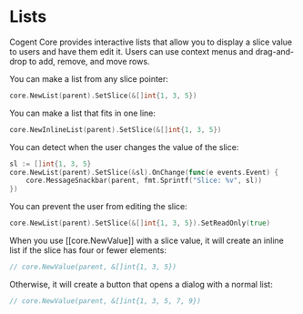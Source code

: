 # Lists

Cogent Core provides interactive lists that allow you to display a slice value to users and have them edit it. Users can use context menus and drag-and-drop to add, remove, and move rows.

You can make a list from any slice pointer:

```Go
core.NewList(parent).SetSlice(&[]int{1, 3, 5})
```

You can make a list that fits in one line:

```Go
core.NewInlineList(parent).SetSlice(&[]int{1, 3, 5})
```

You can detect when the user changes the value of the slice:

```Go
sl := []int{1, 3, 5}
core.NewList(parent).SetSlice(&sl).OnChange(func(e events.Event) {
    core.MessageSnackbar(parent, fmt.Sprintf("Slice: %v", sl))
})
```

You can prevent the user from editing the slice:

```Go
core.NewList(parent).SetSlice(&[]int{1, 3, 5}).SetReadOnly(true)
```

When you use [[core.NewValue]] with a slice value, it will create an inline list if the slice has four or fewer elements:

```Go
// core.NewValue(parent, &[]int{1, 3, 5})
```

Otherwise, it will create a button that opens a dialog with a normal list:

```Go
// core.NewValue(parent, &[]int{1, 3, 5, 7, 9})
```

